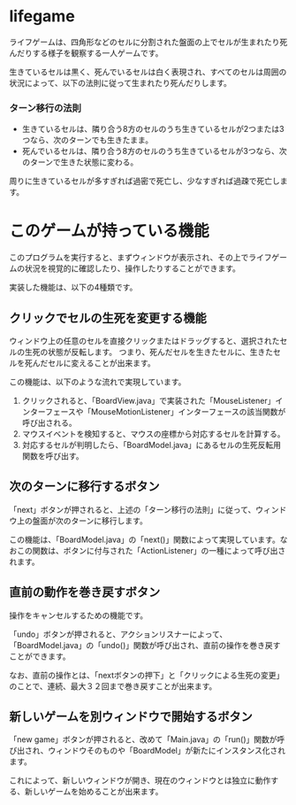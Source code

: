 # lifegame
ライフゲームは、四角形などのセルに分割された盤面の上でセルが生まれたり死んだりする様子を観察する一人ゲームです。

生きているセルは黒く、死んでいるセルは白く表現され、すべてのセルは周囲の状況によって、以下の法則に従って生まれたり死んだりします。

### ターン移行の法則
 - 生きているセルは、隣り合う8方のセルのうち生きているセルが2つまたは3つなら、次のターンでも生きたまま。
 - 死んでいるセルは、隣り合う8方のセルのうち生きているセルが3つなら、次のターンで生きた状態に変わる。

周りに生きているセルが多すぎれば過密で死亡し、少なすぎれば過疎で死亡します。

# このゲームが持っている機能
このプログラムを実行すると、まずウィンドウが表示され、その上でライフゲームの状況を視覚的に確認したり、操作したりすることができます。

実装した機能は、以下の4種類です。

## クリックでセルの生死を変更する機能
ウィンドウ上の任意のセルを直接クリックまたはドラッグすると、選択されたセルの生死の状態が反転します。
つまり、死んだセルを生きたセルに、生きたセルを死んだセルに変えることが出来ます。

この機能は、以下のような流れで実現しています。
1. クリックされると、「BoardView.java」で実装された「MouseListener」インターフェースや「MouseMotionListener」インターフェースの該当関数が呼び出される。
2. マウスイベントを検知すると、マウスの座標から対応するセルを計算する。
3. 対応するセルが判明したら、「BoardModel.java」にあるセルの生死反転用関数を呼び出す。

## 次のターンに移行するボタン
「next」ボタンが押されると、上述の「ターン移行の法則」に従って、ウィンドウ上の盤面が次のターンに移行します。

この機能は、「BoardModel.java」の「next()」関数によって実現しています。なおこの関数は、ボタンに付与された「ActionListener」の一種によって呼び出されます。

## 直前の動作を巻き戻すボタン
操作をキャンセルするための機能です。

「undo」ボタンが押されると、アクションリスナーによって、「BoardModel.java」の「undo()」関数が呼び出され、直前の操作を巻き戻すことができます。

なお、直前の操作とは、「nextボタンの押下」と「クリックによる生死の変更」のことで、連続、最大３２回まで巻き戻すことが出来ます。

## 新しいゲームを別ウィンドウで開始するボタン
「new game」ボタンが押されると、改めて「Main.java」の「run()」関数が呼び出され、ウィンドウそのものや「BoardModel」が新たにインスタンス化されます。

これによって、新しいウィンドウが開き、現在のウィンドウとは独立に動作する、新しいゲームを始めることが出来ます。
